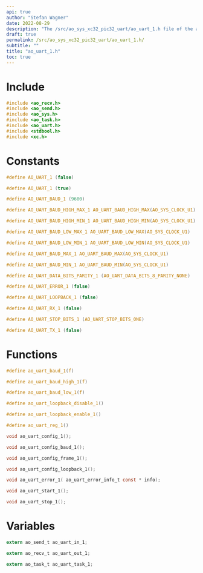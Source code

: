 ```yaml
---
api: true
author: "Stefan Wagner"
date: 2022-08-29
description: "The /src/ao_sys_xc32_pic32_uart/ao_uart_1.h file of the ao real-time operating system."
draft: true
permalink: /src/ao_sys_xc32_pic32_uart/ao_uart_1.h/
subtitle: ""
title: "ao_uart_1.h"
toc: true
---
```


# Include

```c
#include <ao_recv.h>
#include <ao_send.h>
#include <ao_sys.h>
#include <ao_task.h>
#include <ao_uart.h>
#include <stdbool.h>
#include <xc.h>
```

# Constants

```c
#define AO_UART_1 (false)
```

```c
#define AO_UART_1 (true)
```

```c
#define AO_UART_BAUD_1 (9600)
```

```c
#define AO_UART_BAUD_HIGH_MAX_1 AO_UART_BAUD_HIGH_MAX(AO_SYS_CLOCK_U1)
```

```c
#define AO_UART_BAUD_HIGH_MIN_1 AO_UART_BAUD_HIGH_MIN(AO_SYS_CLOCK_U1)
```

```c
#define AO_UART_BAUD_LOW_MAX_1 AO_UART_BAUD_LOW_MAX(AO_SYS_CLOCK_U1)
```

```c
#define AO_UART_BAUD_LOW_MIN_1 AO_UART_BAUD_LOW_MIN(AO_SYS_CLOCK_U1)
```

```c
#define AO_UART_BAUD_MAX_1 AO_UART_BAUD_MAX(AO_SYS_CLOCK_U1)
```

```c
#define AO_UART_BAUD_MIN_1 AO_UART_BAUD_MIN(AO_SYS_CLOCK_U1)
```

```c
#define AO_UART_DATA_BITS_PARITY_1 (AO_UART_DATA_BITS_8_PARITY_NONE)
```

```c
#define AO_UART_ERROR_1 (false)
```

```c
#define AO_UART_LOOPBACK_1 (false)
```

```c
#define AO_UART_RX_1 (false)
```

```c
#define AO_UART_STOP_BITS_1 (AO_UART_STOP_BITS_ONE)
```

```c
#define AO_UART_TX_1 (false)
```

# Functions

```c
#define ao_uart_baud_1(f)
```

```c
#define ao_uart_baud_high_1(f)
```

```c
#define ao_uart_baud_low_1(f)
```

```c
#define ao_uart_loopback_disable_1()
```

```c
#define ao_uart_loopback_enable_1()
```

```c
#define ao_uart_reg_1()
```

```c
void ao_uart_config_1();
```

```c
void ao_uart_config_baud_1();
```

```c
void ao_uart_config_frame_1();
```

```c
void ao_uart_config_loopback_1();
```

```c
void ao_uart_error_1( ao_uart_error_info_t const * info);
```

```c
void ao_uart_start_1();
```

```c
void ao_uart_stop_1();
```

# Variables

```c
extern ao_send_t ao_uart_in_1;
```

```c
extern ao_recv_t ao_uart_out_1;
```

```c
extern ao_task_t ao_uart_task_1;
```

